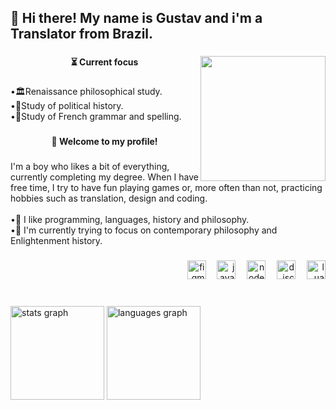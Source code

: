 <h2 align="left">👋 Hi there! My name is Gustav and i'm a Translator from Brazil.</h2>

###

<img align="right" height="200" src="https://i.imgflip.com/65efzo.gif"  />

###

<h4 align="center">⏳ Current focus</h4>

###

<p align="left">•🏛️Renaissance philosophical study.<br>•📜Study of political history.<br>•🗼Study of French grammar and spelling.</p>

###

<h4 align="center">👋 Welcome to my profile!</h4>

###

<p align="left">I'm a boy who likes a bit of everything, currently completing my degree. When I have free time, I try to have fun playing games or, more often than not, practicing hobbies such as translation, design and coding.<br><br>•📖 I like programming, languages, history and philosophy.<br>•📜 I'm currently trying to focus on contemporary philosophy and Enlightenment history.</p>

###

<div align="right">
  <img src="https://skillicons.dev/icons?i=figma" height="30" alt="figma logo"  />
  <img width="10" />
  <img src="https://skillicons.dev/icons?i=js" height="30" alt="javascript logo"  />
  <img width="10" />
  <img src="https://skillicons.dev/icons?i=nodejs" height="30" alt="nodejs logo"  />
  <img width="10" />
  <img src="https://cdn.jsdelivr.net/gh/devicons/devicon/icons/discordjs/discordjs-original.svg" height="30" alt="discordjs logo"  />
  <img width="10" />
  <img src="https://skillicons.dev/icons?i=lua" height="30" alt="lua logo"  />
</div>

###

<br clear="both">

<div align="left">
  <img src="https://github-readme-stats.vercel.app/api?username=GustavHeinrich&hide_title=false&hide_rank=false&show_icons=true&include_all_commits=true&count_private=true&disable_animations=false&theme=github_dark&locale=en&hide_border=true&order=1" height="150" alt="stats graph"  />
  <img src="https://github-readme-stats.vercel.app/api/top-langs?username=GustavHeinrich&locale=en&hide_title=false&layout=compact&card_width=320&langs_count=5&theme=github_dark&hide_border=true&order=2" height="150" alt="languages graph"  />
</div>

###
